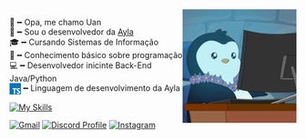 <img src = "banner.gif" width = "200px" align = "right">

👋╺╸Opa, me chamo Uan<br>
🤖╺╸Sou o desenvolvedor da [Ayla](https://discord.gg/pUQ3tkr8ZF)<br>
🎓╺╸Cursando Sistemas de Informação<br>
🌱╺╸Conhecimento básico sobre programação<br>
💻╺╸Desenvolvedor inicinte Back-End Java/Python<br>
<img src = "typescript.png" width = "20px" align = "center">╺╸Linguagem de desenvolvimento da Ayla

[![My Skills](https://skillicons.dev/icons?i=java,py)](https://skillicons.dev)

[![Gmail](https://img.shields.io/badge/Gmail-333333?style=for-the-badge&logo=gmail&logoColor=red)](mailto:uanfranciscodev@gmail.com)
[![Discord Profile](https://img.shields.io/badge/Discord-5865F2?style=for-the-badge&logo=discord&logoColor=white)](https://discord.com/users/1118721403395526687)
[![Instagram](https://img.shields.io/badge/-Instagram-%23E4405F?style=for-the-badge&logo=instagram&logoColor=white)](https://www.instagram.com/uaanes/)

